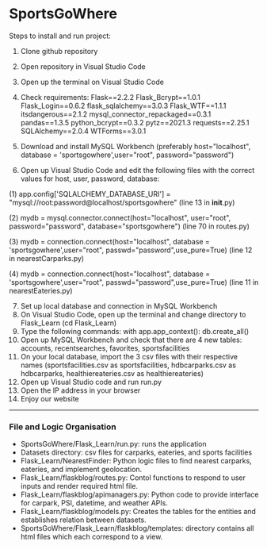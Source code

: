 # SportsGoWhere

Steps to install and run project:
1. Clone github repository
2. Open repository in Visual Studio Code
3. Open up the terminal on Visual Studio Code
4. Check requirements:
  Flask==2.2.2
  Flask_Bcrypt==1.0.1
  Flask_Login==0.6.2
  flask_sqlalchemy==3.0.3
  Flask_WTF==1.1.1
  itsdangerous==2.1.2
  mysql_connector_repackaged==0.3.1
  pandas==1.3.5
  python_bcrypt==0.3.2
  pytz==2021.3
  requests==2.25.1
  SQLAlchemy==2.0.4
  WTForms==3.0.1

5. Download and install MySQL Workbench (preferably host="localhost", database = 'sportsgowhere',user="root", password="password")
6. Open up Visual Studio Code and edit the following files with the correct values for host, user, password, database:

  (1) app.config['SQLALCHEMY_DATABASE_URI'] = "mysql://root:password@localhost/sportsgowhere" 
  (line 13 in __init__.py)

  (2) mydb = mysql.connector.connect(host="localhost", user="root", password="password", database="sportsgowhere") 
  (line 70 in routes.py)

  (3) mydb = connection.connect(host="localhost", database = 'sportsgowhere',user="root", passwd="password",use_pure=True) 
  (line 12 in nearestCarparks.py)

  (4) mydb = connection.connect(host="localhost", database = 'sportsgowhere',user="root", passwd="password",use_pure=True) 
  (line 11 in nearestEateries.py)

7. Set up local database and connection in MySQL Workbench
8. On Visual Studio Code, open up the terminal and change directory to Flask_Learn (cd Flask_Learn)
9. Type the following commands:
with app.app_context():
  db.create_all()
10. Open up MySQL Workbench and check that there are 4 new tables: accounts, recentsearches, favorites, sportsfacilities
11. On your local database, import the 3 csv files with their respective names (sportsfacilities.csv as sportsfacilities, hdbcarparks.csv as hdbcarparks, healthiereateries.csv as healthiereateries)
12. Open up Visual Studio code and run run.py
13. Open the IP address in your browser 
14. Enjoy our website
---
### File and Logic Organisation
- SportsGoWhere/Flask_Learn/run.py: runs the application
- Datasets directory: csv files for carparks, eateries, and sports facilities
- Flask_Learn/NearestFinder: Python logic files to find nearest carparks, eateries, and implement geolocation.
- Flask_Learn/flaskblog/routes.py: Contol functions to respond to user inputs and render required html file. 
- Flask_Learn/flaskblog/apimanagers.py: Python code to provide interface for carpark, PSI, datetime, and weather APIs. 
- Flask_Learn/flaskblog/models.py: Creates the tables for the entities and establishes relation between datasets.
- SportsGoWhere/Flask_Learn/flaskblog/templates: directory contains all html files which each correspond to a view. 

